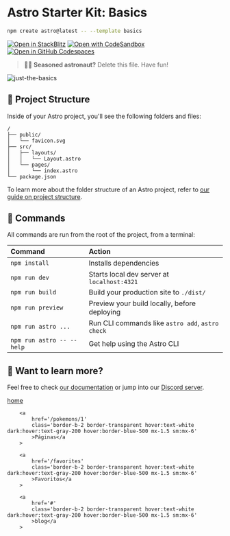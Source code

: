 # Astro Starter Kit: Basics

```sh
npm create astro@latest -- --template basics
```

[![Open in StackBlitz](https://developer.stackblitz.com/img/open_in_stackblitz.svg)](https://stackblitz.com/github/withastro/astro/tree/latest/examples/basics)
[![Open with CodeSandbox](https://assets.codesandbox.io/github/button-edit-lime.svg)](https://codesandbox.io/p/sandbox/github/withastro/astro/tree/latest/examples/basics)
[![Open in GitHub Codespaces](https://github.com/codespaces/badge.svg)](https://codespaces.new/withastro/astro?devcontainer_path=.devcontainer/basics/devcontainer.json)

> 🧑‍🚀 **Seasoned astronaut?** Delete this file. Have fun!

![just-the-basics](https://github.com/withastro/astro/assets/2244813/a0a5533c-a856-4198-8470-2d67b1d7c554)

## 🚀 Project Structure

Inside of your Astro project, you'll see the following folders and files:

```text
/
├── public/
│   └── favicon.svg
├── src/
│   ├── layouts/
│   │   └── Layout.astro
│   └── pages/
│       └── index.astro
└── package.json
```

To learn more about the folder structure of an Astro project, refer to [our guide on project structure](https://docs.astro.build/en/basics/project-structure/).

## 🧞 Commands

All commands are run from the root of the project, from a terminal:

| Command                   | Action                                           |
| :------------------------ | :----------------------------------------------- |
| `npm install`             | Installs dependencies                            |
| `npm run dev`             | Starts local dev server at `localhost:4321`      |
| `npm run build`           | Build your production site to `./dist/`          |
| `npm run preview`         | Preview your build locally, before deploying     |
| `npm run astro ...`       | Run CLI commands like `astro add`, `astro check` |
| `npm run astro -- --help` | Get help using the Astro CLI                     |

## 👀 Want to learn more?

Feel free to check [our documentation](https://docs.astro.build) or jump into our [Discord server](https://astro.build/chat).

<a 
			href='/' 
			class='border-b-2 border-transparent hover:text-white dark:hover:text-gray-200 hover:border-blue-500 mx-1.5 sm:mx-6'>home</a>

    	<a
    		href='/pokemons/1'
    		class='border-b-2 border-transparent hover:text-white dark:hover:text-gray-200 hover:border-blue-500 mx-1.5 sm:mx-6'
    		>Páginas</a
    	>

    	<a
    		href='/favorites'
    		class='border-b-2 border-transparent hover:text-white dark:hover:text-gray-200 hover:border-blue-500 mx-1.5 sm:mx-6'
    		>Favoritos</a
    	>

    	<a
    		href='#'
    		class='border-b-2 border-transparent hover:text-white dark:hover:text-gray-200 hover:border-blue-500 mx-1.5 sm:mx-6'
    		>blog</a
    	>
